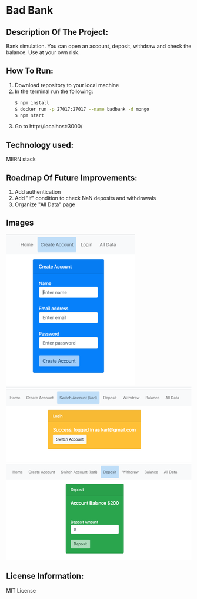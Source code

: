 # Bad Bank

## Description Of The Project:

Bank simulation. You can open an account, deposit, withdraw and check the balance.
Use at your own risk.

## How To Run:

1. Download repository to your local machine
2. In the terminal run the following:
   ```bash
   $ npm install
   $ docker run -p 27017:27017 --name badbank -d mongo
   $ npm start
   ```
3. Go to http://localhost:3000/

## Technology used:

MERN stack

## Roadmap Of Future Improvements:

1. Add authentication
2. Add "if" condition to check NaN deposits and withdrawals
3. Organize "All Data" page

## Images

<img src="BB-1.png" width="350"> 
<img src="BB-2.png" width="550"> 
<img src="BB-3.png" width="550">

## License Information:

MIT License
